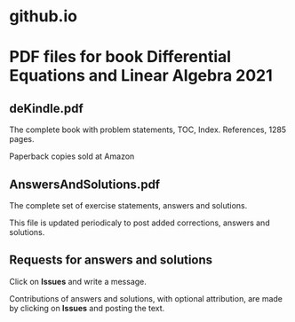 # github.io
<h1>PDF files for book Differential Equations and Linear Algebra 2021</h1>

<h2>deKindle.pdf</h2>

 The complete book with problem statements, TOC, Index. References, 1285 pages.
 
Paperback copies sold at Amazon

<h2>AnswersAndSolutions.pdf</h2>

  The complete set of exercise statements, answers and solutions.
  
  This file is updated periodicaly to post added corrections, answers and solutions.

<h2>Requests for answers and solutions</h2>

  Click on **Issues** and write a message.
  
  Contributions of answers and solutions, with optional attribution, 
  are made by clicking on **Issues** and posting the text.
